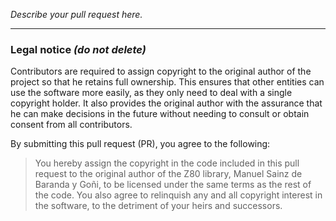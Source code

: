 _Describe your pull request here._

---

### Legal notice _(do not delete)_

Contributors are required to assign copyright to the original author of the project so that he retains full ownership. This ensures that other entities can use the software more easily, as they only need to deal with a single copyright holder. It also provides the original author with the assurance that he can make decisions in the future without needing to consult or obtain consent from all contributors.

By submitting this pull request (PR), you agree to the following:

> You hereby assign the copyright in the code included in this pull request to the original author of the Z80 library, Manuel Sainz de Baranda y Goñi, to be licensed under the same terms as the rest of the code. You also agree to relinquish any and all copyright interest in the software, to the detriment of your heirs and successors.
